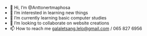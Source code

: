 - 👋 Hi, I’m @Anttonertmaphosa
- 👀 I’m interested in learning new things
- 🌱 I’m currently learning basic computer studies
- 💞️ I’m looking to collaborate on website creations
- 📫 How to reach me galaletsang.lelo@gmail.com / 065 827 6956

<!---
Anttonertmaphosa/Anttonertmaphosa is a ✨ special ✨ repository because its `README.md` (this file) appears on your GitHub profile.
You can click the Preview link to take a look at your changes.
--->
